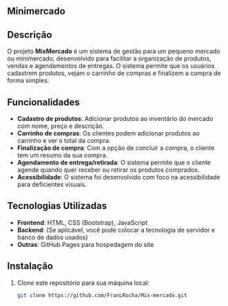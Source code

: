 ## Minimercado

## Descrição

O projeto **MixMercado** é um sistema de gestão para um pequeno mercado ou minimercado, desenvolvido para facilitar a organização de produtos, vendas e agendamentos de entregas. O sistema permite que os usuários cadastrem produtos, vejam o carrinho de compras e finalizem a compra de forma simples.

## Funcionalidades

- **Cadastro de produtos**: Adicionar produtos ao inventário do mercado com nome, preço e descrição.
- **Carrinho de compras**: Os clientes podem adicionar produtos ao carrinho e ver o total da compra.
- **Finalização de compra**: Com a opção de concluir a compra, o cliente tem um resumo da sua compra.
- **Agendamento de entrega/retirada**: O sistema permite que o cliente agende quando quer receber ou retirar os produtos comprados.
- **Acessibilidade**: O sistema foi desenvolvido com foco na acessibilidade para deficientes visuais.

## Tecnologias Utilizadas

- **Frontend**: HTML, CSS (Bootstrap), JavaScript
- **Backend**: (Se aplicável, você pode colocar a tecnologia de servidor e banco de dados usados)
- **Outras**: GitHub Pages para hospedagem do site

## Instalação

1. Clone este repositório para sua máquina local:
   ```bash
   git clone https://github.com/FranLRocha/Mix-mercado.git
